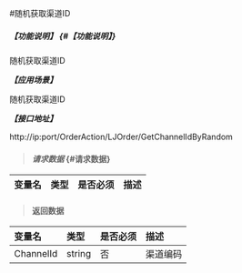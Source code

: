 #随机获取渠道ID

##### _【功能说明】_ {#【功能说明】}

随机获取渠道ID

_**【应用场景】**_

随机获取渠道ID


_**【接口地址】**_

http://ip:port/OrderAction/LJOrder/GetChannelIdByRandom

> #### _请求数据_ {#请求数据}

| 变量名 | 类型 | 是否必须 | 描述 |
| :--- | :--- | :--- | :--- |

> #### 返回数据

| 变量名 | 类型 | 是否必须 | 描述 |
| :--- | :--- | :--- | :--- |
| ChannelId| string| 否 | 渠道编码|





